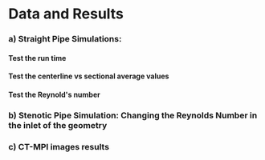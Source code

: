 # Data and Results

### a) Straight Pipe Simulations:

#### Test the run time
#### Test the centerline vs sectional average values
#### Test the Reynold's number

### b) Stenotic Pipe Simulation: Changing the Reynolds Number in the inlet of the geometry

### c) CT-MPI images results